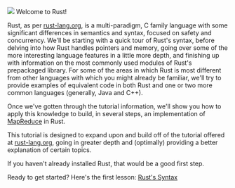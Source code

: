 ![](http://www.rust-lang.org/logos/rust-logo-128x128-blk-v2.png)
Welcome to Rust!

Rust, as per [rust-lang.org](http://www.rust-lang.org), is a multi-paradigm,
C family language with some significant differences in semantics and syntax,
focused on safety and concurrency.
We'll be starting with a quick tour of Rust's syntax, before delving into how
Rust handles pointers and memory, going over some of the more interesting
language features in a little more depth, and finishing up with information
on the most commonly used modules of Rust's prepackaged library. For some of the
areas in which Rust is most different from other languages with which you might
already be familiar, we'll try to provide examples of equivalent code in both Rust
and one or two more common languages (generally, Java and C++).

Once we've gotten through the tutorial information, we'll show you how to apply
this knowledge to build, in several steps, an implementation of 
[MapReduce](http://research.google.com/archive/mapreduce.html) in Rust.

This tutorial is designed to expand upon and build off of the tutorial offered 
at [rust-lang.org](http://www.rust-lang.org), going in greater depth and 
(optimally) providing a better explanation of certain topics.

If you haven't already installed Rust, that would be a good first step.

Ready to get started? Here's the first lesson: [Rust's Syntax](http://aml3.github.io/RustTutorial/html/01.html)
